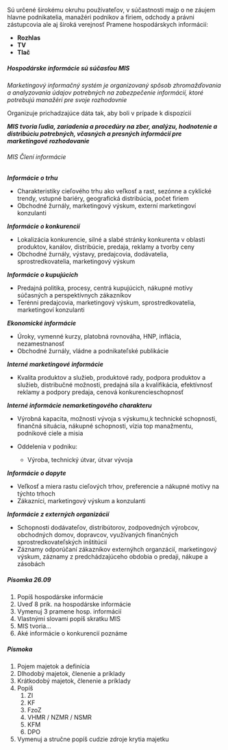 Sú určené širokému okruhu používateľov, v súčastnosti majp o ne záujem hlavne podnikatelia, manažéri podnikov a firiem, odchody a právni zástupcovia ale aj široká verejnosť
Pramene hospodárskych informácií:
- **Rozhlas**
- **TV**
- **Tlač**

##### Hospodárske informácie sú súčasťou MIS
*Marketingový informačný systém je organizovaný spôsob zhromažďovania a analyzovania údajov potrebných na zabezpečenie informácií, ktoré potrebujú manažéri pre svoje rozhodovnie*

Organizuje prichadzajúce dáta tak, aby boli v prípade k dispozícií

***MIS tvoria ľudia, zariadenia a procedúry na zber, analýzu, hodnotenie a distribúciu potrebných, včasných a presných informácií pre marketingové rozhodovanie***

###### MIS Člení informácie
***Informácie o trhu***
- Charakteristiky cieľového trhu ako veľkosť a rast, sezónne a cyklické trendy, vstupné bariéry, geografická distribúcia, počet firiem
- Obchodné žurnály, marketingový výskum, externí marketingoví konzulanti

***Informácie o konkurencií***
- Lokalizácia konkurencie, silné a slabé stránky konkurenta v oblasti produktov, kanálov, distribúcie, predaja, reklamy a tvorby ceny
- Obchodné žurnály, výstavy, predajcovia, dodávatelia, sprostredkovatelia, marketingový výskum

***Informácie o kupujúcich***
- Predajná politika, procesy, centrá kupujúcich, nákupné motívy súčasných a perspektívnych zákazníkov
- Terénni predajcovia, marketingový výskum, sprostredkovatelia, marketingoví konzulanti

***Ekonomické informácie***
- Úroky, vymenné kurzy, platobná rovnováha, HNP, inflácia, nezamestnanosť
- Obchodné žurnály, vládne a podnikateľské publikácie

***Interné marketingové informácie***
- Kvalita produktov a služieb, produktové rady, podpora produktov a služieb, distribučné možnosti, predajná sila a kvalifikácia, efektívnosť reklamy a podpory predaja, cenová konkurencieschopnosť

***Interné informácie nemarketingového charakteru***
- Výrobná kapacita, možnosti vývoja s výskumu,k technické schopnosti, finančná situácia, nákupné schopnosti, vízia top manažmentu, podnikové ciele a misia

- Oddelenia v podniku:
	- Výroba, technický útvar, útvar vývoja

***Informácie o dopyte***
- Veľkosť a miera rastu cieľových trhov, preferencie a nákupné motívy na týchto trhoch
- Zákazníci, marketingový výskum a konzulanti

***Informácie z externých organizácií***
- Schopnosti dodávateľov, distribútorov, zodpovedných výrobcov, obchodných domov, dopravcov, využívaných finančných sprostredkovateľských inštitúcií
- Záznamy odporúčaní zákazníkov externýhch organzácií, marketingový výskum, záznamy z predchádzajúceho obdobia o predaji, nákupe a zásobách
##### Písomka 26.09
1. Popíš hospodárske informácie
2. Uveď 8 prík. na hospodárske informácie
3. Vymenuj 3 pramene hosp. informácií
4. Vlastnými slovami popíš skratku MIS
5. MIS tvoria...
6. Aké informácie o konkurencií poznáme

##### Písmoka 
1. Pojem majetok a definícia
2. Dlhodobý majetok, členenie a príklady
3. Krátkodobý majetok, členenie a príklady
4. Popíš
	1. ZI
	2. KF
	3. FzoZ
	4. VHMR / NZMR / NSMR
	5. KFM
	6. DPO
5. Vymenuj a stručne popíš cudzie zdroje krytia majetku 